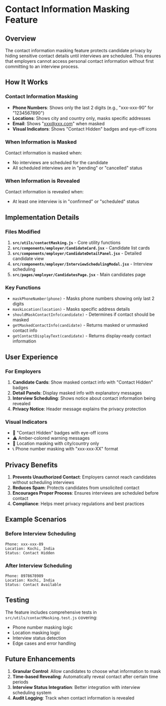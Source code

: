 # Contact Information Masking Feature

## Overview

The contact information masking feature protects candidate privacy by hiding sensitive contact details until interviews are scheduled. This ensures that employers cannot access personal contact information without first committing to an interview process.

## How It Works

### Contact Information Masking

- **Phone Numbers**: Shows only the last 2 digits (e.g., "xxx-xxx-90" for "1234567890")
- **Locations**: Shows city and country only, masks specific addresses
- **Email**: Shows "xxx@xxx.com" when masked
- **Visual Indicators**: Shows "Contact Hidden" badges and eye-off icons

### When Information is Masked

Contact information is masked when:
- No interviews are scheduled for the candidate
- All scheduled interviews are in "pending" or "cancelled" status

### When Information is Revealed

Contact information is revealed when:
- At least one interview is in "confirmed" or "scheduled" status

## Implementation Details

### Files Modified

1. **`src/utils/contactMasking.js`** - Core utility functions
2. **`src/components/employer/CandidateCard.jsx`** - Candidate list cards
3. **`src/components/employer/CandidateDetailPanel.jsx`** - Detailed candidate view
4. **`src/components/employer/InterviewSchedulingModal.jsx`** - Interview scheduling
5. **`src/pages/employer/CandidatesPage.jsx`** - Main candidates page

### Key Functions

- `maskPhoneNumber(phone)` - Masks phone numbers showing only last 2 digits
- `maskLocation(location)` - Masks specific address details
- `shouldMaskContactInfo(candidate)` - Determines if contact should be masked
- `getMaskedContactInfo(candidate)` - Returns masked or unmasked contact info
- `getContactDisplayText(candidate)` - Returns display-ready contact information

## User Experience

### For Employers

1. **Candidate Cards**: Show masked contact info with "Contact Hidden" badges
2. **Detail Panels**: Display masked info with explanatory messages
3. **Interview Scheduling**: Shows notice about contact information being revealed
4. **Privacy Notice**: Header message explains the privacy protection

### Visual Indicators

- 🚫 "Contact Hidden" badges with eye-off icons
- ⚠️ Amber-colored warning messages
- 📍 Location masking with city/country only
- 📞 Phone number masking with "xxx-xxx-XX" format

## Privacy Benefits

1. **Prevents Unauthorized Contact**: Employers cannot reach candidates without scheduling interviews
2. **Reduces Spam**: Protects candidates from unsolicited contact
3. **Encourages Proper Process**: Ensures interviews are scheduled before contact
4. **Compliance**: Helps meet privacy regulations and best practices

## Example Scenarios

### Before Interview Scheduling
```
Phone: xxx-xxx-89
Location: Kochi, India
Status: Contact Hidden
```

### After Interview Scheduling
```
Phone: 8978678989
Location: Kochi, India
Status: Contact Available
```

## Testing

The feature includes comprehensive tests in `src/utils/contactMasking.test.js` covering:
- Phone number masking logic
- Location masking logic
- Interview status detection
- Edge cases and error handling

## Future Enhancements

1. **Granular Control**: Allow candidates to choose what information to mask
2. **Time-based Revealing**: Automatically reveal contact after certain time periods
3. **Interview Status Integration**: Better integration with interview scheduling system
4. **Audit Logging**: Track when contact information is revealed













